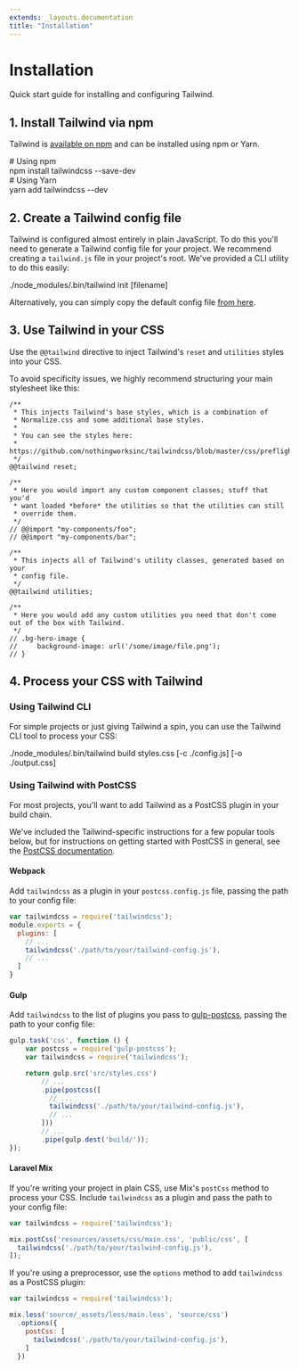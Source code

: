 ```yaml
---
extends: _layouts.documentation
title: "Installation"
---
```


# Installation

<div class="text-xl text-slate-light mb-4">
    Quick start guide for installing and configuring Tailwind.
</div>

## 1. Install Tailwind via npm

Tailwind is [available on npm](https://www.npmjs.com/package/tailwindcss) and can be installed using npm or Yarn.

<div class="bg-smoke-lighter font-mono text-sm p-4">
    <div class="text-smoke-darker"># Using npm</div>
    <div class="text-purple-dark">npm install <span class="text-blue-dark">tailwindcss</span> <span class="text-grey-darker">--save-dev</span></div>
    <div class="text-smoke-darker mt-6"># Using Yarn</div>
    <div class="text-purple-dark">yarn add <span class="text-blue-dark">tailwindcss</span> <span class="text-grey-darker">--dev</span></div>
</div>

## 2. Create a Tailwind config file

Tailwind is configured almost entirely in plain JavaScript. To do this you'll need to generate a Tailwind config file for your project. We recommend creating a `tailwind.js` file in your project's root. We've provided a CLI utility to do this easily:

<div class="bg-smoke-lighter font-mono text-sm p-4">
<div class="text-purple-dark">./node_modules/.bin/tailwind <span class="text-blue-dark">init</span> <span class="text-smoke-darker">[filename]</span></div>
</div>

Alternatively, you can simply copy the default config file [from here](https://github.com/nothingworksinc/tailwindcss/blob/master/defaultConfig.js).

## 3. Use Tailwind in your CSS

Use the `@@tailwind` directive to inject Tailwind's `reset` and `utilities` styles into your CSS.

To avoid specificity issues, we highly recommend structuring your main stylesheet like this:

```less
/**
 * This injects Tailwind's base styles, which is a combination of
 * Normalize.css and some additional base styles.
 *
 * You can see the styles here:
 * https://github.com/nothingworksinc/tailwindcss/blob/master/css/preflight.css
 */
@@tailwind reset;

/**
 * Here you would import any custom component classes; stuff that you'd
 * want loaded *before* the utilities so that the utilities can still
 * override them.
 */
// @@import "my-components/foo";
// @@import "my-components/bar";

/**
 * This injects all of Tailwind's utility classes, generated based on your
 * config file.
 */
@@tailwind utilities;

/**
 * Here you would add any custom utilities you need that don't come out of the box with Tailwind.
 */
// .bg-hero-image {
//     background-image: url('/some/image/file.png');
// }
```

## 4. Process your CSS with Tailwind

### Using Tailwind CLI

For simple projects or just giving Tailwind a spin, you can use the Tailwind CLI tool to process your CSS:

<div class="bg-smoke-lighter font-mono text-sm p-4">
<div class="text-purple-dark">./node_modules/.bin/tailwind build <span class="text-blue-dark">styles.css</span> <span class="text-smoke-darker">[-c ./config.js] [-o ./output.css]</span></div>
</div>

### Using Tailwind with PostCSS

For most projects, you'll want to add Tailwind as a PostCSS plugin in your build chain.

We've included the Tailwind-specific instructions for a few popular tools below, but for instructions on getting started with PostCSS in general, see the [PostCSS documentation](https://github.com/postcss/postcss#usage).

#### Webpack

Add `tailwindcss` as a plugin in your  `postcss.config.js` file, passing the path to your config file:

```js
var tailwindcss = require('tailwindcss');
module.exports = {
  plugins: [
    // ...
    tailwindcss('./path/to/your/tailwind-config.js'),
    // ...
  ]
}
```

#### Gulp

Add `tailwindcss` to the list of plugins you pass to [gulp-postcss](https://github.com/postcss/gulp-postcss), passing the path to your config file:

```js
gulp.task('css', function () {
    var postcss = require('gulp-postcss');
    var tailwindcss = require('tailwindcss');

    return gulp.src('src/styles.css')
        // ...
        .pipe(postcss([
          // ...
          tailwindcss('./path/to/your/tailwind-config.js'),
          // ...
        ]))
        // ...
        .pipe(gulp.dest('build/'));
});
```

#### Laravel Mix

If you're writing your project in plain CSS, use Mix's `postCss` method to process your CSS. Include `tailwindcss` as a plugin and pass the path to your config file:

```js
var tailwindcss = require('tailwindcss');

mix.postCss('resources/assets/css/main.css', 'public/css', [
  tailwindcss('./path/to/your/tailwind-config.js'),
]);
```

If you're using a preprocessor, use the `options` method to add `tailwindcss` as a PostCSS plugin:

```js
var tailwindcss = require('tailwindcss');

mix.less('source/_assets/less/main.less', 'source/css')
  .options({
    postCss: [
      tailwindcss('./path/to/your/tailwind-config.js'),
    ]
  })
```
